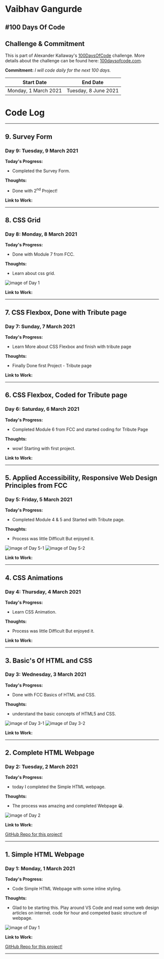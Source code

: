 
# Vaibhav Gangurde 

## #100 Days Of Code


## Challenge & Commitment
This is part of Alexander Kallaway's [100DaysOfCode](https://github.com/Kallaway/100-days-of-code "the official repo") challenge. More details about the challenge can be found here: [100daysofcode.com](http://100daysofcode.com/ "100daysofcode.com").

**Commitment:** *I will code daily for the next 100 days.*


|  Start Date          | End Date             |
| -------------        | ------------         |
| Monday, 1 March 2021 | Tuesday, 8 June 2021 |


# Code Log
<!-- ---
## 0. Simple HTML Webpage
### Day 0: Monday, 1 March 2021
**Today's Progress:** 
- abc
**Thoughts:** 
- abc
![image of Day 1](https://github.com/Vaibhavsg17/100DaysOfCode-log/blob/main/assets/images/Day1%20simple%20page.png)
**Link to Work:**
 [GitHub Repo for this project!](https://github.com/Vaibhavsg17/100DaysOfCode-log/tree/main/Simple-HTML-Webpage)
--- -->
<!-- ---
## 22. ABC
### Day 22: Tuesday, 22 March 2021 
**Today's Progress:** 
- abc
**Thoughts:** 
- abc
**Link to Work:**
---
## 21. ABC
### Day 21: Monday, 21 March 2021
**Today's Progress:** 
- abc
**Thoughts:** 
- abc
**Link to Work:**
---
## 20. ABC
### Day 20: Sunday, 20 March 2021
**Today's Progress:** 
- abc
**Thoughts:** 
- abc
**Link to Work:**
---
## 19. ABC
### Day 19: Saturday, 19 March 2021
**Today's Progress:** 
- abc
**Thoughts:** 
- abc
**Link to Work:**
---
## 18. ABC
### Day  18: Friday,  18 March 2021
**Today's Progress:** 
- abc
**Thoughts:** 
- abc
**Link to Work:**
---
## 17. ABC
### Day 17: Thursday, 17 March 2021
**Today's Progress:** 
- abc
**Thoughts:** 
- abc
**Link to Work:**
---
## 16. ABC
### Day 16: Wednesday, 16 March 2021
**Today's Progress:** 
- abc
**Thoughts:** 
- abc
**Link to Work:**
---
## 15. ABC
### Day 15: Tuesday, 15 March 2021
**Today's Progress:** 
- abc
**Thoughts:** 
- abc
**Link to Work:**
---
## 14. ABC
### Day 14: Monday, 14 March 2021
**Today's Progress:** 
- abc
**Thoughts:** 
- abc
**Link to Work:**
---
## 13. ABC
### Day 13: Sunday, 13 March 2021
**Today's Progress:** 
- abc
**Thoughts:** 
- abc
**Link to Work:**
---
## 12. ABC
### Day 12: Saturday, 12 March 2021
**Today's Progress:** 
- abc
**Thoughts:** 
- abc
**Link to Work:**
---
## 12. ABC
### Day 12: Friday, 12 March 2021
**Today's Progress:** 
- abc
**Thoughts:** 
- abc
**Link to Work:**
---
## 11. ABC
### Day 11: Thursday, 11 March 2021
**Today's Progress:** 
- abc
**Thoughts:** 
- abc
**Link to Work:**
---
## 10. ABC
### Day 10: Wednesday, 10 March 2021
**Today's Progress:** 
- abc
**Thoughts:** 
- abc
**Link to Work:**-->
---

## 9. Survey Form 
### Day 9: Tuesday, 9 March 2021

**Today's Progress:** 
- Completed the Survey Form.

**Thoughts:** 
- Done with 2<sup>nd</sup> Project!

**Link to Work:**

---

## 8. CSS Grid
### Day 8: Monday, 8 March 2021

**Today's Progress:** 
-  Done with Module 7 from FCC.

**Thoughts:** 
- Learn about css grid.

![image of Day 1](https://github.com/Vaibhavsg17/100DaysOfCode-log/blob/main/assets/images/Day1%20simple%20page.png)

**Link to Work:**

---

## 7. CSS Flexbox, Done with Tribute page 
### Day 7: Sunday, 7 March 2021

**Today's Progress:** 
- Learn More about CSS Flexbox and finish with tribute page 

**Thoughts:** 
- Finally Done first Project - Tribute page

<!--![image of Day 1](https://github.com/Vaibhavsg17/100DaysOfCode-log/blob/main/assets/images/Day1%20simple%20page.png) -->

**Link to Work:**

<!-- [GitHub Repo for this project!](https://github.com/Vaibhavsg17/100DaysOfCode-log/tree/main/Simple-HTML-Webpage) -->
 
---

## 6. CSS Flexbox, Coded for Tribute page
### Day 6: Saturday, 6 March 2021

**Today's Progress:** 
- Completed Module 6 from FCC and started coding for Tribute Page

**Thoughts:** 
- wow! Starting with first project.

<!--![image of Day 1](https://github.com/Vaibhavsg17/100DaysOfCode-log/blob/main/assets/images/Day1%20simple%20page.png)-->

**Link to Work:**

<!-- [GitHub Repo for this project!](https://github.com/Vaibhavsg17/100DaysOfCode-log/tree/main/Simple-HTML-Webpage)-->
 
---

## 5. Applied Accessibility, Responsive Web Design Principles from FCC
### Day 5: Friday, 5 March 2021

**Today's Progress:** 
-  Completed Module 4 & 5 and Started with Tribute page.

**Thoughts:** 
- Process was little Difficult But enjoyed it.

![image of Day 5-1](https://github.com/Vaibhavsg17/100DaysOfCode-log/blob/main/assets/images/Day%205-1%20-%20completed%20Module%204.png) 
![image of Day 5-2](https://github.com/Vaibhavsg17/100DaysOfCode-log/blob/main/assets/images/Day%205-2%20-%20completed%20Module%205.png)

**Link to Work:**

---

## 4. CSS Animations 
### Day 4: Thursday, 4 March 2021

**Today's Progress:** 
-  Learn CSS Animation.

**Thoughts:** 
- Process was little Difficult But enjoyed it.
<!-- ![image of Day 4](https://github.com/Vaibhavsg17/100DaysOfCode-log/blob/main/assets/images/Day1%20simple%20page.png) -->

**Link to Work:**

---

## 3. Basic's Of HTML and CSS 
### Day 3: Wednesday, 3 March 2021

**Today's Progress:** 
-  Done with FCC Basics of HTML and CSS.

**Thoughts:** 
- understand the basic concepts of HTML5 and CSS.

![image of Day 3-1](https://github.com/Vaibhavsg17/100DaysOfCode-log/blob/main/assets/images/day3-1-module%201%20completed.png)
![image of Day 3-2](https://github.com/Vaibhavsg17/100DaysOfCode-log/blob/main/assets/images/Day3-2-module%202%20completed.png)

**Link to Work:**

---

## 2. Complete HTML Webpage
### Day 2: Tuesday, 2 March 2021

**Today's Progress:** 
- today I completed the Simple HTML webpage.

**Thoughts:** 
- The process was amazing and completed Webpage 😀.

![image of Day 2](https://github.com/Vaibhavsg17/100DaysOfCode-log/blob/main/assets/images/Day2-Completed%20webpage.png)

**Link to Work:**

 [GitHub Repo for this project!](https://github.com/Vaibhavsg17/100DaysOfCode-log/tree/main/Simple-HTML-Webpage)

---

## 1. Simple HTML Webpage
### Day 1: Monday, 1 March 2021

**Today's Progress:** 
- Code Simple HTML Webpage with some inline styling.

**Thoughts:** 
- Glad to be starting this. Play around VS Code and read some web design articles on internet. code for hour and competed basic structure of webpage.

![image of Day 1](https://github.com/Vaibhavsg17/100DaysOfCode-log/blob/main/assets/images/Day1%20simple%20page.png)

**Link to Work:**

 [GitHub Repo for this project!](https://github.com/Vaibhavsg17/100DaysOfCode-log/tree/main/Simple-HTML-Webpage)
 
---

